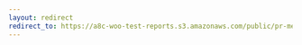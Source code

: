 ```yaml
---
layout: redirect
redirect_to: https://a8c-woo-test-reports.s3.amazonaws.com/public/pr-merge/42953/e2e/index.html
---
```

